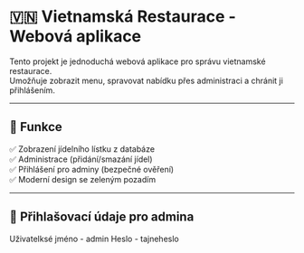 # 🇻🇳 Vietnamská Restaurace - Webová aplikace

Tento projekt je jednoduchá webová aplikace pro správu vietnamské restaurace.  
Umožňuje zobrazit menu, spravovat nabídku přes administraci a chránit ji přihlášením.

---

## 📌 **Funkce**
✅ Zobrazení jídelního lístku z databáze  
✅ Administrace (přidání/smazání jídel)  
✅ Přihlášení pro adminy (bezpečné ověření)  
✅ Moderní design se zeleným pozadím  

---

## 🔑 **Přihlašovací údaje pro admina**
Uživatelksé jméno - admin
Heslo - tajneheslo
